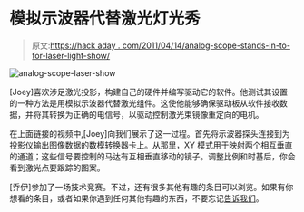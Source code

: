 # 模拟示波器代替激光灯光秀

> 原文:[https://hack aday . com/2011/04/14/analog-scope-stands-in-to-for-laser-light-show/](https://hackaday.com/2011/04/14/analog-scope-stands-in-to-for-laser-light-show/)

![](../Images/93cb68bb9176d3975b23c00ee348bedf.png "analog-scope-laser-show")

[Joey]喜欢涉足激光投影，构建自己的硬件并编写驱动它的软件。他测试其设置的一种方法是用模拟示波器代替激光组件。这使他能够确保驱动板从软件接收数据，并将其转换为正确的电信号，以驱动控制激光束镜像重定向的电机。

在上面链接的视频中,[Joey]向我们展示了这一过程。首先将示波器探头连接到为投影仪输出图像数据的数模转换器卡上。从那里，XY 模式用于映射两个相互垂直的通道；这些信号要控制的马达有互相垂直移动的镜子。调整比例和时基后，你会看到激光点要跟踪的图案。

[乔伊]参加了一场技术竞赛。不过，还有很多其他有趣的条目可以浏览。如果有你想看的条目，或者如果你遇到任何其他有趣的东西，不要忘记[告诉我们](http://hackaday.com/contact-hack-a-day/)。